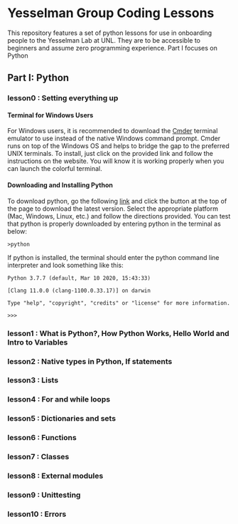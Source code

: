 # Yesselman Group Coding Lessons
This repository features a set of python lessons for use in onboarding people to the Yesselman Lab at UNL. They are to be accessible to beginners and assume zero programming experience. Part I focuses on Python
## Part I: Python
### lesson0 : Setting everything up
#### Terminal for Windows Users
For Windows users, it is recommended to download the [Cmder](https://cmder.net/) terminal emulator to use instead of the native Windows command prompt. Cmder runs on top of the Windows OS and helps to bridge the gap to the preferred UNIX terminals. To install, just click on the provided link and follow the instructions on the website. You will know it is working properly when you can launch the colorful terminal.
#### Downloading and Installing Python
To download python, go the following [link](https://www.python.org/downloads/) and click the button at the top of the page to download the latest version. Select the appropriate platform (Mac, Windows, Linux, etc.) and follow the directions provided. You can test that python is properly downloaded by entering python in the terminal as below:

`>python`

If python is installed, the terminal should enter the python command line interpreter and look something like this:

`Python 3.7.7 (default, Mar 10 2020, 15:43:33)`

`[Clang 11.0.0 (clang-1100.0.33.17)] on darwin`

`Type "help", "copyright", "credits" or "license" for more information.`

`>>>`

### lesson1 : What is Python?, How Python Works, Hello World and Intro to Variables
### lesson2 : Native types in Python, If statements
### lesson3 : Lists
### lesson4 : For and while loops
### lesson5 : Dictionaries and sets
### lesson6 : Functions
### lesson7 : Classes
### lesson8 : External modules
### lesson9 : Unittesting
### lesson10 : Errors
### 
